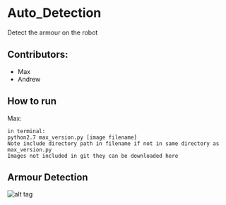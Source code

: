 # Auto_Detection
Detect the armour on the robot

## Contributors:
- Max
- Andrew

## How to run
Max:
    
    in terminal:
    python2.7 max_version.py [image filename]
    Note include directory path in filename if not in same directory as max_version.py
    Images not included in git they can be downloaded here

## Armour Detection
![alt tag](https://github.com/mmcevoy93/Screen-Shots/blob/master/AUTO_DETECTION_SAMPLE.png "Sample Input and Output")
